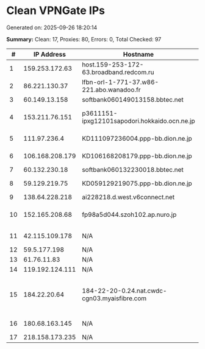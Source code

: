 # Clean VPNGate IPs
Generated on: 2025-09-26 18:20:14

**Summary:** Clean: 17, Proxies: 80, Errors: 0, Total Checked: 97

| # | IP Address | Hostname | Type | Country | Provider |
|---|------------|----------|------|---------|----------|
| 1 | 159.253.172.63 | host.159-253-172-63.broadband.redcom.ru | Residential | RU | JSC "Redcom-lnternet" |
| 2 | 86.221.130.37 | lfbn-orl-1-771-37.w86-221.abo.wanadoo.fr | Residential | FR | Orange S.A. |
| 3 | 60.149.13.158 | softbank060149013158.bbtec.net | Business | JP | SoftBank Corp. |
| 4 | 153.211.76.151 | p3611151-ipxg12101sapodori.hokkaido.ocn.ne.jp | Business | JP | NTT Communications Corporation |
| 5 | 111.97.236.4 | KD111097236004.ppp-bb.dion.ne.jp | Business | JP | KDDI CORPORATION |
| 6 | 106.168.208.179 | KD106168208179.ppp-bb.dion.ne.jp | Business | JP | KDDI CORPORATION |
| 7 | 60.132.230.18 | softbank060132230018.bbtec.net | Wireless | JP | SoftBank Corp. |
| 8 | 59.129.219.75 | KD059129219075.ppp-bb.dion.ne.jp | Wireless | JP | KDDI CORPORATION |
| 9 | 138.64.228.218 | ai228218.d.west.v6connect.net | Business | JP | Asahi Net |
| 10 | 152.165.208.68 | fp98a5d044.szoh102.ap.nuro.jp | Business | JP | Sony Network Communications Inc. |
| 11 | 42.115.109.178 | N/A | Business | VN | FPT Telecom Company |
| 12 | 59.5.177.198 | N/A | Business | KR | Korea Telecom |
| 13 | 61.76.11.83 | N/A | Business | KR | Korea Telecom |
| 14 | 119.192.124.111 | N/A | Business | KR | Korea Telecom |
| 15 | 184.22.20.64 | 184-22-20-0.24.nat.cwdc-cgn03.myaisfibre.com | Wireless | TH | ADVANCED WIRELESS NETWORK COMPANY LIMITED |
| 16 | 180.68.163.145 | N/A | Business | KR | SK Broadband Co Ltd |
| 17 | 218.158.173.235 | N/A | Business | KR | Korea Telecom |
